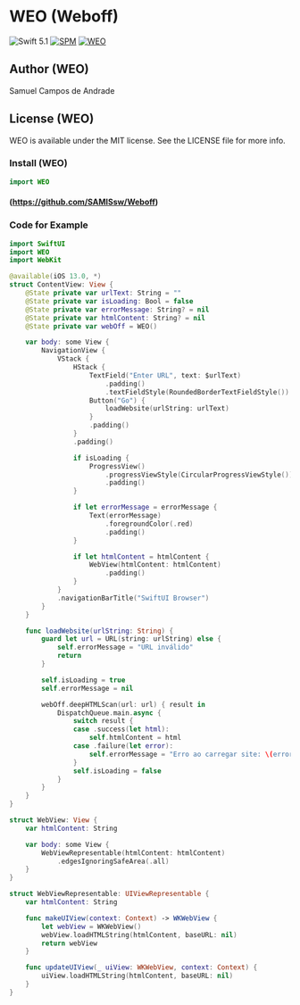 # WEO (Weboff)
![Swift 5.1](https://img.shields.io/badge/Swift-5.1-orange.svg) 
[![SPM](https://img.shields.io/badge/spm-compatible-brightgreen.svg?style=flat)](https://github.com/apple/swift-package-manager)
[![WEO]([https://img.shields.io/badge/spm-compatible-brightgreen.svg?style=flat)](https://github.com/apple/swift-package-manager](https://www.canva.com/design/DAGU_YiRiu4/4Sw-MjjIVjHmw3m7udkMgQ/edit?utm_content=DAGU_YiRiu4&utm_campaign=designshare&utm_medium=link2&utm_source=sharebutton))


## Author (WEO)

Samuel Campos de Andrade

## License (WEO)

WEO is available under the MIT license. See the LICENSE file for more info.

### Install (WEO)

```swift
import WEO
```

#### (https://github.com/SAMISsw/Weboff)

### Code for Example

```swift
import SwiftUI
import WEO
import WebKit

@available(iOS 13.0, *)
struct ContentView: View {
    @State private var urlText: String = ""
    @State private var isLoading: Bool = false
    @State private var errorMessage: String? = nil
    @State private var htmlContent: String? = nil
    @State private var webOff = WEO()

    var body: some View {
        NavigationView {
            VStack {
                HStack {
                    TextField("Enter URL", text: $urlText)
                        .padding()
                        .textFieldStyle(RoundedBorderTextFieldStyle())
                    Button("Go") {
                        loadWebsite(urlString: urlText)
                    }
                    .padding()
                }
                .padding()

                if isLoading {
                    ProgressView()
                        .progressViewStyle(CircularProgressViewStyle())
                        .padding()
                }

                if let errorMessage = errorMessage {
                    Text(errorMessage)
                        .foregroundColor(.red)
                        .padding()
                }

                if let htmlContent = htmlContent {
                    WebView(htmlContent: htmlContent)
                        .padding()
                }
            }
            .navigationBarTitle("SwiftUI Browser")
        }
    }

    func loadWebsite(urlString: String) {
        guard let url = URL(string: urlString) else {
            self.errorMessage = "URL inválido"
            return
        }

        self.isLoading = true
        self.errorMessage = nil

        webOff.deepHTMLScan(url: url) { result in
            DispatchQueue.main.async {
                switch result {
                case .success(let html):
                    self.htmlContent = html
                case .failure(let error):
                    self.errorMessage = "Erro ao carregar site: \(error.localizedDescription)"
                }
                self.isLoading = false
            }
        }
    }
}

struct WebView: View {
    var htmlContent: String

    var body: some View {
        WebViewRepresentable(htmlContent: htmlContent)
            .edgesIgnoringSafeArea(.all)
    }
}

struct WebViewRepresentable: UIViewRepresentable {
    var htmlContent: String

    func makeUIView(context: Context) -> WKWebView {
        let webView = WKWebView()
        webView.loadHTMLString(htmlContent, baseURL: nil)
        return webView
    }

    func updateUIView(_ uiView: WKWebView, context: Context) {
        uiView.loadHTMLString(htmlContent, baseURL: nil)
    }
}
```
